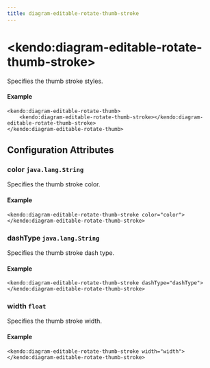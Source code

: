 ```yaml
---
title: diagram-editable-rotate-thumb-stroke
---
```


# \<kendo:diagram-editable-rotate-thumb-stroke\>

Specifies the thumb stroke styles.

#### Example
    <kendo:diagram-editable-rotate-thumb>
        <kendo:diagram-editable-rotate-thumb-stroke></kendo:diagram-editable-rotate-thumb-stroke>
    </kendo:diagram-editable-rotate-thumb>

## Configuration Attributes

### color `java.lang.String`

Specifies the thumb stroke color.

#### Example
    <kendo:diagram-editable-rotate-thumb-stroke color="color">
    </kendo:diagram-editable-rotate-thumb-stroke>

### dashType `java.lang.String`

Specifies the thumb stroke dash type.

#### Example
    <kendo:diagram-editable-rotate-thumb-stroke dashType="dashType">
    </kendo:diagram-editable-rotate-thumb-stroke>

### width `float`

Specifies the thumb stroke width.

#### Example
    <kendo:diagram-editable-rotate-thumb-stroke width="width">
    </kendo:diagram-editable-rotate-thumb-stroke>

